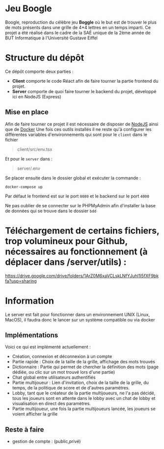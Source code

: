 # Jeu Boogle
Boogle, reproduction du célèbre jeu  **Boggle** où le but est de trouver le plus de mots présents dans une grille de 4*4 lettres en un temps imparti.
Ce projet a été réalisé dans le cadre de la SAÉ unique de la 2ème année de BUT Informatique à l'Université Gustave Eiffel

# Structure du dépôt
Ce dépôt comporte deux parties : 
- **Client** comporte le code Réact afin de faire tourner la partie frontend du projet.
- **Server** comporte de quoi faire tourner le backend du projet, développé ici en NodeJS (Express)

## Mise en place
Afin de faire tourner ce projet il est nécessaire de disposer de [NodeJS](https://nodejs.org/en) ainsi que de [Docker](https://www.docker.com/)
Une fois ces outils installés il ne reste qu'à configurer les différentes variables d'environnements qui sont pour le `client` dans le fichier 

> client/src/env.tsx 

Et pour le `server` dans :

> server/.env


Se placer ensuite dans le dossier global et exécuter la commande :

    docker-compose up
Par défaut le frontend est sur le port `8080` et le backend sur le port `4000`

Ne pas oublier de se connecter sur le PHPMyAdmin afin d'installer la base de données qui se trouve dans le dossier `bdd`

# Téléchargement de certains fichiers, trop volumineux pour Github, nécessaires au fonctionnement (à déplacer dans /server/utils) : 
https://drive.google.com/drive/folders/1ArZ0M6xaVCLskLNfYJuhI1l5fXF9bkfa?usp=sharing
# Information
Le server est fait pour fonctionner dans un environnement UNIX (Linux, MacOS), il faudra donc le lancer sur un système compatible ou via docker
## Implémentations
Voici ce qui est implémenté actuellement :
- Création, connexion et déconnexion à un compte
- Partie rapide : Choix de la taille de la grille, affichage des mots trouvés
- Dictionnaire : Partie qui permet de chercher la définition des mots (page dédiée, ou clic sur un mot trouvé lors d'une partie)
- Chat global entre utilisateurs authentifiés
- Partie multijoueur : Lien d'invitation, choix de la taille de la grille, du temps, de la politique de score et de d'autres paramètres.
- Lobby, tant que le créateur de la partie multijoueurs, ne l'a pas décidé, tous les joueurs sont en attente dans le lobby avec un chat de lobby et visualisation en direct des paramètres.
- Partie multijoueur, une fois la partie multijoueurs lancée, les joueurs se voient afficher la grille

## Reste à faire
- gestion de compte : (public,privé)



